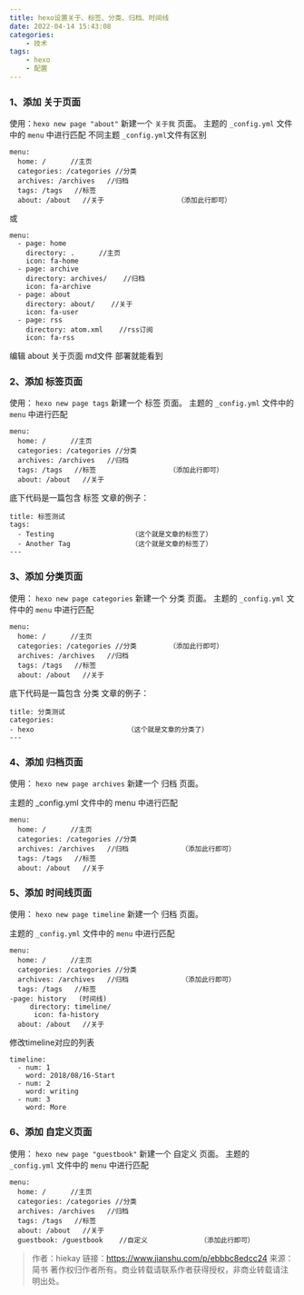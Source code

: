 ```yaml
---
title: hexo设置关于、标签、分类、归档、时间线
date: 2022-04-14 15:43:08
categories: 
    - 技术
tags:
    - hexo
    - 配置
---
```

### 1、添加 关于页面
使用：`hexo new page "about"` 新建一个 `关于我` 页面。
主题的 `_config.yml` 文件中的 `menu` 中进行匹配
不同主题 `_config.yml`文件有区别
```
menu:
  home: /      //主页
  categories: /categories //分类
  archives: /archives   //归档
  tags: /tags   //标签
  about: /about   //关于                  （添加此行即可）
```
或 
```   
menu:
  - page: home
    directory: .      //主页
    icon: fa-home
  - page: archive
    directory: archives/    //归档
    icon: fa-archive
  - page: about
    directory: about/    //关于
    icon: fa-user
  - page: rss
    directory: atom.xml    //rss订阅
    icon: fa-rss
```
编辑 about 关于页面 md文件 部署就能看到

### 2、添加 标签页面
使用： `hexo new page tags` 新建一个 标签 页面。
主题的 `_config.yml` 文件中的 `menu` 中进行匹配

```
menu:
  home: /      //主页
  categories: /categories //分类
  archives: /archives   //归档
  tags: /tags   //标签                  （添加此行即可）
  about: /about   //关于
```
底下代码是一篇包含 标签 文章的例子：

```
title: 标签测试
tags:
  - Testing                   （这个就是文章的标签了）
  - Another Tag               （这个就是文章的标签了）
---
```
### 3、添加 分类页面
使用： `hexo new page categories` 新建一个 分类 页面。
主题的 `_config.yml` 文件中的 `menu` 中进行匹配

```
menu:
  home: /      //主页
  categories: /categories //分类        （添加此行即可）
  archives: /archives   //归档
  tags: /tags   //标签                  
  about: /about   //关于
```
底下代码是一篇包含 分类 文章的例子：

```
title: 分类测试
categories:
- hexo                       （这个就是文章的分类了）
---
```
### 4、添加 归档页面
使用： `hexo new page archives` 新建一个 归档 页面。

主题的 _config.yml 文件中的 menu 中进行匹配

```
menu:
  home: /      //主页
  categories: /categories //分类        
  archives: /archives   //归档             （添加此行即可）
  tags: /tags   //标签                  
  about: /about   //关于
```

### 5、添加 时间线页面
使用： `hexo new page timeline` 新建一个 归档 页面。

主题的 `_config.yml` 文件中的 `menu` 中进行匹配

```
menu:
  home: /      //主页
  categories: /categories //分类        
  archives: /archives   //归档             （添加此行即可）
  tags: /tags   //标签    
-page: history   (时间线)
     directory: timeline/
      icon: fa-history              
  about: /about   //关于
```

修改timeline对应的列表
```
timeline:
  - num: 1
    word: 2018/08/16-Start 
  - num: 2
    word: writing
  - num: 3
    word: More
```
### 6、添加 自定义页面
使用： `hexo new page "guestbook"` 新建一个 自定义 页面。
主题的 `_config.yml` 文件中的 `menu` 中进行匹配

```
menu:
  home: /      //主页
  categories: /categories //分类        
  archives: /archives   //归档   
  tags: /tags   //标签                  
  about: /about   //关于
  guestbook: /guestbook    //自定义             （添加此行即可）
```

> 作者：hiekay
链接：https://www.jianshu.com/p/ebbbc8edcc24
来源：简书
著作权归作者所有。商业转载请联系作者获得授权，非商业转载请注明出处。
